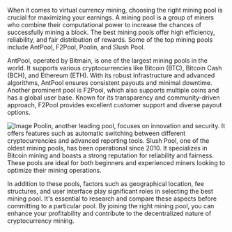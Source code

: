 When it comes to virtual currency mining, choosing the right mining pool is crucial for maximizing your earnings. A mining pool is a group of miners who combine their computational power to increase the chances of successfully mining a block. The best mining pools offer high efficiency, reliability, and fair distribution of rewards. Some of the top mining pools include AntPool, F2Pool, Poolin, and Slush Pool.

AntPool, operated by Bitmain, is one of the largest mining pools in the world. It supports various cryptocurrencies like Bitcoin (BTC), Bitcoin Cash (BCH), and Ethereum (ETH). With its robust infrastructure and advanced algorithms, AntPool ensures consistent payouts and minimal downtime. Another prominent pool is F2Pool, which also supports multiple coins and has a global user base. Known for its transparency and community-driven approach, F2Pool provides excellent customer support and diverse payout options.


![Image](https://github.com/user-attachments/assets/31692037-0104-4703-abd1-696b6a7dd41b)
Poolin, another leading pool, focuses on innovation and security. It offers features such as automatic switching between different cryptocurrencies and advanced reporting tools. Slush Pool, one of the oldest mining pools, has been operational since 2010. It specializes in Bitcoin mining and boasts a strong reputation for reliability and fairness. These pools are ideal for both beginners and experienced miners looking to optimize their mining operations.

In addition to these pools, factors such as geographical location, fee structures, and user interface play significant roles in selecting the best mining pool. It's essential to research and compare these aspects before committing to a particular pool. By joining the right mining pool, you can enhance your profitability and contribute to the decentralized nature of cryptocurrency mining.